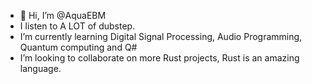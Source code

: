 - 👋 Hi, I’m @AquaEBM
- I listen to A LOT of dubstep.
- I’m currently learning Digital Signal Processing, Audio Programming, Quantum computing and Q#
- I’m looking to collaborate on more Rust projects, Rust is an amazing language.

<!---
AquaEBM/AquaEBM is a ✨ special ✨ repository because its `README.md` (this file) appears on your GitHub profile.
You can click the Preview link to take a look at your changes.
--->
